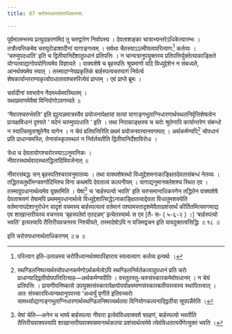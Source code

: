 ```yaml
---
title: 07 चरोरुपधानार्थताधिकरणम्

---
```

पूर्वमालम्भस्य प्रत्युदाहरणमिदं तु चरुद्वारेण निर्वापस्य । देवताशङ्का चात्राभ्यन्तरेऽधिकेत्यारम्भः । तत्रौत्पत्तिकमेव चरुपुरोडाशादीनां यागाङ्गत्वम् । सर्वथा चैतस्याऽऽत्मीयत्वपरित्यागः[^1] कर्तव्यः । ‘चरुमुपदधाति’ इति च द्वितीयानिर्देशादुपधानं प्रतिपत्तिः । न चान्यत्रानुपयुक्तस्य प्रतिपत्तिर्युक्तेत्याकाङ्क्षिते योग्यत्वाद्यागोपयोगित्वमेव विज्ञायते । वाक्यशेषे च बृहस्पतिः श्रूयमाणो यदि विध्युद्देशेन न संबध्यते, आनर्थक्यमेव स्यात् । तस्मादाग्नेयप्रकृतिकं बार्हस्पत्यचरुयागं निर्वर्त्य शेषकार्यान्तराण्यकृत्वोपधातव्यश्चरुरित्येवं प्राप्तम् । एवं प्राप्ते ब्रूमः ।

[^1]: परित्याग इति-उत्पन्नस्य चरोर्विध्यानर्थक्यपरिहाराय स्वत्वत्यागः कर्तव्य इत्यर्थः ।


चर्वादीनां स्वभावेन नैदमर्थ्यमवस्थितम् ।  
यथाप्रमाणमेवैषां विनियोगोऽवगम्यते ॥  


‘नैवारश्चरुर्भवति’ इति ह्युत्पन्नमात्रस्यैव प्रयोजनापेक्षायां सत्यां यागाङ्गभूताग्निधारणार्थस्थलनिर्वृत्तिशेषत्वेन प्रत्यक्षविधानं दृश्यते ‘ यदेनं चरुमुपदधाति ’ इति । तथा निराकाङ्क्षस्य च चरोः श्रुतेनापि कार्यान्तरेण संबन्धो न स्यात्किमुताश्रुतेनैव यागेन । न चेयं प्रतिपत्तिरिति प्रथमं प्रयोजनवत्त्वानवगमात् । अर्थकर्मण्यपि[^2] चोपधानं प्रति प्राधान्यमस्ति, तेनासंस्कृतस्थलं न निर्वर्तयतीति द्वितीयानिर्देशाविरोधः ।

[^2]: स्थण्डिलनिष्पत्यर्थस्योपधानकर्मणोऽर्थकर्मत्वेऽपि स्थण्डिलनिर्वर्तकत्वादुपधानं प्रति चरोः प्राधान्याद्द्वितीयोपपत्तिरित्याह—अर्थकर्मण्यपीति । वस्तुतस्तु-चरुसंस्कारकमेवोपधानम् । न चेयं प्रतिपत्तिः । प्रायणीयनिष्कासे उपयुक्तसंस्कारापेक्षयोपयोक्ष्यमाणसंस्कारबलीयस्त्वस्य स्थापितत्वात् । अतः संस्कारविध्यन्यथानुपपत्त्या ‘अध्वर्युं वृणीते इतिवच्चरोः सामर्थ्याद्यागाङ्गभूताग्निधारणार्थस्थण्डिलनिष्पत्त्यर्थतया विनियोगकल्पनाद्द्वितीया सूपपन्नैवेति ।


त्रेधा च देवतायोगश्चरोरस्याऽऽनुमानिकः ।  
नीवारस्थार्थवादस्थतद्धितादिविवर्जनात् ॥  


नीवारसंबद्धः सन् बृहस्पतिश्चरावनुमातव्यः । तथा वाक्यशेषस्थो विध्युद्देशमनाकाङ्क्षितदेवतासंबन्धं नेतव्यः । तद्धितचतुर्थीमन्त्रवर्णादिभिश्च विना कथमपि देवतात्वं कल्पनीयम् । यागाद्यनुमानक्लेशश्च स्थित एव । तस्मादुपधानार्थत्वमेव युक्तमिति । येषां[^3] च ‘बार्हस्पत्यो भवति’ इति चरुसमानाधिकरणेन तद्धितेन वाक्यशेषे देवताश्रयणं तेषामपि प्रथममुपधानार्थत्वे विध्युद्देशात्सिद्धेऽनाकाङ्क्षितत्वाद्देवता विधातुमशक्येति वर्तमानापदेशानुरोधेन यादृशं वयमस्य बार्हस्पत्यत्वं वर्तमानं पश्यामस्तादृशमेवैतत्प्रशंसार्थं कीर्तितमित्यवगमाद्य एव शाखान्तरीयस्य वचनस्य ‘बृहस्पतेर्वा एतदन्नम्’ इत्येतस्यार्थः स एव  \[तै॰ स॰ ( ५-६-२ ) ।\] ‘बार्हस्पत्यो भवति’ इत्यस्यापि तैत्तिरीयवचनस्य निश्चीयते, तस्मादेषोऽपि न यजिमद्वचन इति यावदुक्तत्वसिद्धिः ॥ १८ ॥

[^3]: येषां चेति—अनेन च भाष्ये बार्हस्पत्या नीवारा इत्येवंविधवाक्यशे षग्रहणं, बार्हस्पत्यो भवतीति तैत्तिरीयवाक्यस्यापि शाखान्तरीयवाक्यसमानार्थकतया प्रशंसार्थत्वमेवे त्येवंविधतात्पर्येणेत्युक्तं भवति ।


इति चरोरुपधानार्थताधिकरणम् ॥ ७ ॥